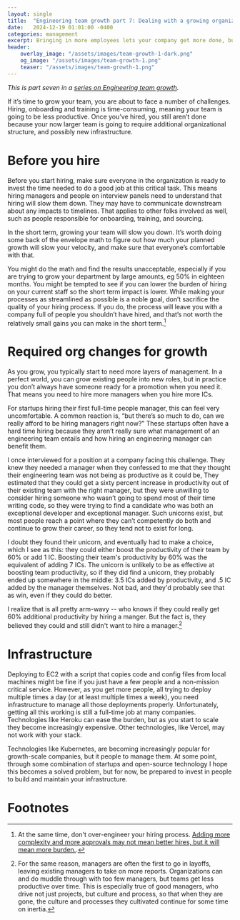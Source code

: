 ```yaml
---
layout: single
title:  "Engineering team growth part 7: Dealing with a growing organization"
date:   2024-12-19 01:01:00 -0400
categories: management
excerpt: Bringing in more employees lets your company get more done, but it also comes with additional challenges you must prepare for.
header:
    overlay_image: "/assets/images/team-growth-1-dark.png"
    og_image: "/assets/images/team-growth-1.png"
    teaser: "/assets/images/team-growth-1.png"
---
```


*This is part seven in a [series on Engineering team growth](/series/engineering-team-growth/).*

If it’s time to grow your team, you are about to face a number of challenges. Hiring, onboarding and training is time-consuming, meaning your team is going to be less productive. Once you’ve hired, you still aren’t done because your now larger team is going to require additional organizational structure, and possibly new infrastructure.

# Before you hire

Before you start hiring, make sure everyone in the organization is ready to invest the time needed to do a good job at this critical task. This means hiring managers and people on interview panels need to understand that hiring will slow them down. They may have to communicate downstream about any impacts to timelines. That applies to other folks involved as well, such as people responsible for onboarding, training, and sourcing.

In the short term, growing your team will slow you down. It’s worth doing some back of the envelope math to figure out how much your planned growth will slow your velocity, and make sure that everyone’s comfortable with that.

You might do the math and find the results unacceptable, especially if you are trying to grow your department by large amounts, eg 50% in eighteen months. You might be tempted to see if you can lower the burden of hiring on your current staff so the short term impact is lower. While making your processes as streamlined as possible is a noble goal, don’t sacrifice the quality of your hiring process. If you do, the process will leave you with a company full of people you shouldn’t have hired, and that’s not worth the relatively small gains you can make in the short term.[^1]

# Required org changes for growth

As you grow, you typically start to need more layers of management. In a perfect world, you can grow existing people into new roles, but in practice you don’t always have someone ready for a promotion when you need it. That means you need to hire more managers when you hire more ICs.

For startups hiring their first full-time people manager, this can feel very uncomfortable. A common reaction is, “but there’s so much to do, can we really afford to be hiring managers right now?” These startups often have a hard time hiring because they aren’t really sure what management of an engineering team entails and how hiring an engineering manager can benefit them.

I once interviewed for a position at a company facing this challenge. They knew they needed a manager when they confessed to me that they thought their engineering team was not being as productive as it could be, They estimated that they could get a sixty percent increase in productivity out of their existing team with the right manager, but they were unwilling to consider hiring someone who wasn’t going to spend most of their time writing code, so they were trying to find a candidate who was both an exceptional developer and exceptional manager. Such unicorns exist, but most people reach a point where they can’t competently do both and continue to grow their career, so they tend not to exist for long.

I doubt they found their unicorn, and eventually had to make a choice, which I see as this: they could either boost the productivity of their team by 60% or add 1 IC. Boosting their team's productivity by 60% was the equivalent of adding 7 ICs. The unicorn is unlikely to be as effective at boosting team productivity, so if they did find a unicorn, they probably ended up somewhere in the middle: 3.5 ICs added by productivity, and .5 IC added by the manager themselves. Not bad, and they'd probably see that as win, even if they could do better.

I realize that is all pretty arm-wavy -- who knows if they could really get 60% additional productivity by hiring a manger. But the fact is, they believed they could and still didn't want to hire a manager.[^2]

# Infrastructure

Deploying to EC2 with a script that copies code and config files from local machines might be fine if you just have a few people and a non-mission critical service. However, as you get more people, all trying to deploy multiple times a day (or at least multiple times a week), you need infrastructure to manage all those deployments properly. Unfortunately, getting all this working is still a full-time job at many companies. Technologies like Heroku can ease the burden, but as you start to scale they become increasingly expensive. Other technologies, like Vercel, may not work with your stack.

Technologies like Kubernetes, are becoming increasingly popular for growth-scale companies, but it people to manage them. At some point, through some combination of startups and open-source technology I hope this becomes a solved problem, but for now, be prepared to invest in people to build and maintain your infrastructure.

# Footnotes

[^1]: At the same time, don't over-engineer your hiring process. [Adding more complexity and more approvals may not mean better hires, but it will mean more burden.](https://hbr.org/2022/07/its-time-to-streamline-the-hiring-process).

[^2]: For the same reason, managers are often the first to go in layoffs, leaving existing managers to take on more reports. Organizations can and do muddle through with too few managers, but teams get less productive over time. This is especially true of good managers, who drive not just projects, but culture and process, so that when they are gone, the culture and processes they cultivated continue for some time on inertia.